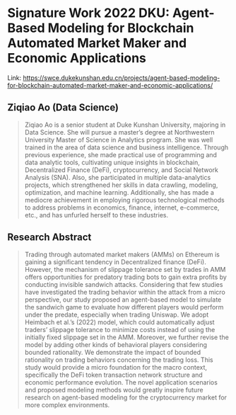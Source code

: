 # Signature Work 2022 DKU: Agent-Based Modeling for Blockchain Automated Market Maker and Economic Applications

Link: https://swce.dukekunshan.edu.cn/projects/agent-based-modeling-for-blockchain-automated-market-maker-and-economic-applications/

## Ziqiao Ao (Data Science)

> Ziqiao Ao is a senior student at Duke Kunshan University, majoring in Data Science. She will pursue a master’s degree at Northwestern University Master of Science in Analytics program. She was well trained in the area of data science and business intelligence. Through previous experience, she made practical use of programming and data analytic tools, cultivating unique insights in blockchain, Decentralized Finance (DeFi), cryptocurrency, and Social Network Analysis (SNA). Also, she participated in multiple data-analytics projects, which strengthened her skills in data crawling, modeling, optimization, and machine learning. Additionally, she has made a mediocre achievement in employing rigorous technological methods to address problems in economics, finance, internet, e-commerce, etc., and has unfurled herself to these industries. 


## Research Abstract

> Trading through automated market makers (AMMs) on Ethereum is gaining a significant tendency in Decentralized finance (DeFi). However, the mechanism of slippage tolerance set by trades in AMM offers opportunities for predatory trading bots to gain extra profits by conducting invisible sandwich attacks. Considering that few studies have investigated the trading behavior within the attack from a micro perspective, our study proposed an agent-based model to simulate the sandwich game to evaluate how different players would perform under the predate, especially when trading Uniswap. We adopt Heimbach et al.’s (2022) model, which could automatically adjust traders’ slippage tolerance to minimize costs instead of using the initially fixed slippage set in the AMM. Moreover, we further revise the model by adding other kinds of behavioral players considering bounded rationality. We demonstrate the impact of bounded rationality on trading behaviors concerning the trading loss. This study would provide a micro foundation for the macro context, specifically the DeFi token transaction network structure and economic performance evolution. The novel application scenarios and proposed modeling methods would greatly inspire future research on agent-based modeling for the cryptocurrency market for more complex environments. 
